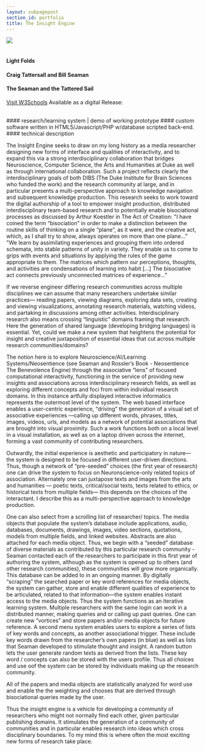 ```yaml
---
layout: subpagepost
section_id: portfolio
title: The Insight Engine
---
```


<div class="full">
    <div class="row">
        <div class="large-12 large-centered columns">
          <img src="../images/assets/Picture31.png">
        </div>
    </div>
</div>
<br>

#### Light Folds
#### Craig Tattersall and Bill Seaman
#### The Seaman and the Tattered Sail

<a href="https://facture.bandcamp.com/album/light-folds-2">Visit W3Schools</a>
Available as a digital Release:

 

<br>
#### research/learning system | demo of working prototype 
#### custom software written in HTML5/Javascript/PHP w/database scripted back-end.
<br>
#### technical description

The Insight Engine seeks to draw on my long history as a media researcher designing new forms of interface and qualities of interactivity, and to expand this via a strong interdisciplinary collaboration that bridges Neuroscience, Computer Science, the Arts and Humanities at Duke as well as through international collaboration. Such a project reflects clearly the interdisciplinary goals of both DIBS (The Duke Institute for Brain Sciences who funded the work) and the research community at large, and in particular presents a multi-perspective approach to knowledge navigation and subsequent knowledge production. This research seeks to work toward the digital authorship of a tool to empower insight production, distributed interdisciplinary team-based research and to potentially enable bisociational processes as discussed by Arthur Koestler in The Act of Creation: "I have coined the term “bisociation” in order to make a distinction between the routine skills of thinking on a single “plane”, as it were, and the creative act, which, as I shall try to show, always operates on more than one plane…" "We learn by assimilating experiences and grouping them into ordered schemata, into stable patterns of unity in variety. They enable us to come to grips with events and situations by applying the rules of the game appropriate to them. The matrices which pattern our perceptions, thoughts, and activities are condensations of learning into habit […] The bisociative act connects previously unconnected matrices of experience…"

If we reverse engineer differing research communities across multiple disciplines we can assume that many researchers undertake similar practices— reading papers, viewing diagrams, exploring data sets, creating and viewing visualizations, annotating research materials, watching videos, and partaking in discussions among other activities. Interdisciplinary research also means crossing “linguistic” domains framing that research. Here the generation of shared language (developing bridging languages) is essential. Yet, could we make a new system that heightens the potential for insight and creative juxtaposition of essential ideas that cut across multiple research communities/domains?

The notion here is to explore Neuroscience/AI/Learning Systems/Neosentience (see Seaman and Rossler’s Book - Neosentience  The Benevolence Engine) through the associative “lens” of focused computational interactivity, functioning in the service of providing new insights and associations across interdisciplinary research fields, as well as exploring different concepts and foci from within individual research domains. In this instance artfully displayed interactive informatics represents the outermost level of the system. The web based interface enables a user-centric experience, “driving” the generation of a visual set of associative experiences —calling up different words, phrases, titles, images, videos, urls, and models as a network of potential associations that are brought into visual proximity. Such a work functions both on a local level in a visual installation, as well as on a laptop driven across the internet, forming a vast community of contributing researchers.

Outwardly, the initial experience is aesthetic and participatory in nature— the system is designed to be focused in different user-driven directions. Thus, though a network of “pre-seeded” choices (the first year of research) one can drive the system to focus on Neuronscience-only related topics of association. Alternately one can juxtapose texts and images from the arts and humanities — poetic texts, critical/social texts, texts related to ethics, or historical texts from multiple fields— this depends on the choices of the interactant. I describe this as a multi-perspective approach to knowledge production.

One can also select from a scrolling list of researcher/ topics. The media objects that populate the system’s database include applications, audio, databases, documents, drawings, images, video sections, quotations, models from multiple fields, and linked websites. Abstracts are also attached for each media object. Thus, we begin with a “seeded” database of diverse materials as contributed by this particular research community - Seaman contacted each of the researchers to participate in this first year of authoring the system, although as the system is opened up to others (and other research communities), these communities will grow more organically. This database can be added to in an ongoing manner. By digitally “scraping” the searched paper or key word references for media objects, the system can gather, store and enable different qualities of experience to be articulated, related to that information—the system enables instant access to the media objects. Thus the system functions as an iterative learning system. Multiple researchers with the same login can work in a distributed manner, making queries and or calling up past queries. One can create new “vortices” and store papers and/or media objects for future reference. A second menu system enables users to explore a series of lists of key words and concepts, as another associational trigger. These include key words drawn from the researcher’s own papers (in blue) as well as lists that Seaman developed to stimulate thought and insight. A random button lets the user generate random texts as derived from the lists. These key word / concepts can also be stored with the users profile. Thus all choices and use oof the system can be stored by individuals making up the research community.

All of the papers and media objects are statistically analyzed for word use and enable the the weighting and chooses that are derived through bisociational queries made by the user.

Thus the insight engine is a vehicle for developing a community of researchers who might not normally find each other, given particular publishing domains. It stimulates the generation of a community of communities and in particular enables research into ideas which cross disciplinary boundaries. To my mind this is where often the most exciting new forms of research take place.


